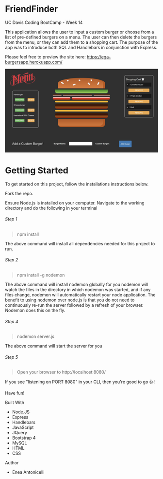 # FriendFinder



UC Davis Coding BootCamp - Week 14 

This application allows the user to input a custom burger or choose from a list of pre-defined burgers on a menu. The user can then  delete the burgers from the menu, or they can add them to a shopping cart. The purpose of the app was to introduce both SQL and Handlebars in conjunction with Express.


Please feel free to preview the site here:
https://ega-burgersapp.herokuapp.com/

![alt text](public/assets/images/home-page-ss.jpg)



# Getting Started
To get started on this project, follow the installations instructions below.

Fork the repo.

Ensure Node.js is installed on your computer.
Navigate to the working directory and do the following in your terminal

###### Step 1
> npm install

The above command will install all dependencies needed for this project to run.


###### Step 2
> npm install -g nodemon

The above command will install nodemon globally for you
nodemon will watch the files in the directory in which nodemon was started, and if any files change, nodemon will automatically restart your node application. The benefit to using nodemon over node.js is that you do not need to continuously re-run the server followed by a refresh of your browser.
Nodemon does this on the fly.


###### Step 4
> nodemon server.js
> 
The above command will start the server for you


###### Step 5
> Open your browser to http://localhost:8080/

If you see "listening on PORT 8080" in your CLI, then you're good to go :thumbsup:!

Have fun!

Built With
* Node.JS
* Express
* Handlebars
* JavaScript
* JQuery
* Bootstrap 4
* MySQL
* HTML
* CSS


Author
* Enea Antonicelli